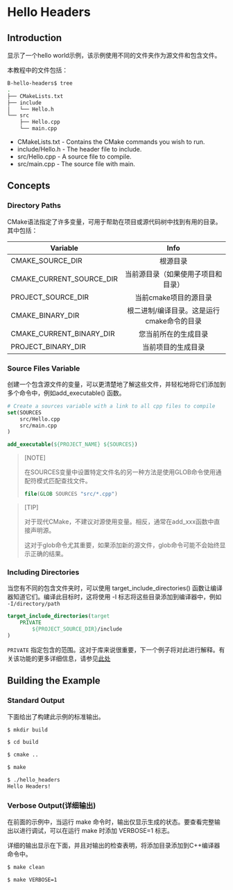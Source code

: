 # Hello Headers

## Introduction

显示了一个hello world示例，该示例使用不同的文件夹作为源文件和包含文件。

本教程中的文件包括：

```bash
B-hello-headers$ tree
.
├── CMakeLists.txt
├── include
│   └── Hello.h
└── src
    ├── Hello.cpp
    └── main.cpp
```

  * CMakeLists.txt - Contains the CMake commands you wish to run.
  * include/Hello.h - The header file to include.
  * src/Hello.cpp - A source file to compile.
  * src/main.cpp - The source file with main.


## Concepts

### Directory Paths

CMake语法指定了许多变量，可用于帮助在项目或源代码树中找到有用的目录。其中包括：

| Variable                 |                    Info                    |
| ------------------------ | :----------------------------------------: |
| CMAKE_SOURCE_DIR         |                  根源目录                  |
| CMAKE_CURRENT_SOURCE_DIR |     当前源目录（如果使用子项目和目录）     |
| PROJECT_SOURCE_DIR       |           当前cmake项目的源目录            |
| CMAKE_BINARY_DIR         | 根二进制/编译目录。这是运行cmake命令的目录 |
| CMAKE_CURRENT_BINARY_DIR |            您当前所在的生成目录            |
| PROJECT_BINARY_DIR       |             当前项目的生成目录             |

### Source Files Variable

创建一个包含源文件的变量，可以更清楚地了解这些文件，并轻松地将它们添加到多个命令中，例如add_executable() 函数。

```cmake
# Create a sources variable with a link to all cpp files to compile
set(SOURCES
    src/Hello.cpp
    src/main.cpp
)

add_executable(${PROJECT_NAME} ${SOURCES})
```

> [NOTE]
>
> 在SOURCES变量中设置特定文件名的另一种方法是使用GLOB命令使用通配符模式匹配查找文件。
>
> ```cmake
> file(GLOB SOURCES "src/*.cpp")
> ```
>

> [TIP]
>
> 对于现代CMake，不建议对源使用变量。相反，通常在add_xxx函数中直接声明源。
>
> 这对于glob命令尤其重要，如果添加新的源文件，glob命令可能不会始终显示正确的结果。

### Including Directories

当您有不同的包含文件夹时，可以使用 target_include_directories() 函数让编译器知道它们。编译此目标时，这将使用 -I 标志将这些目录添加到编译器中，例如 `-I/directory/path`

```cmake
target_include_directories(target
    PRIVATE
        ${PROJECT_SOURCE_DIR}/include
)
```

`PRIVATE` 指定包含的范围。这对于库来说很重要，下一个例子将对此进行解释。有关该功能的更多详细信息，请参见[此处](https://cmake.org/cmake/help/v3.0/command/target_include_directories.html)

## Building the Example

### Standard Output

下面给出了构建此示例的标准输出。

```bash
$ mkdir build

$ cd build

$ cmake ..

$ make

$ ./hello_headers
Hello Headers!
```


### Verbose Output(详细输出)

在前面的示例中，当运行 make 命令时，输出仅显示生成的状态。要查看完整输出以进行调试，可以在运行 make 时添加 VERBOSE=1 标志。

详细的输出显示在下面，并且对输出的检查表明，将添加目录添加到C++编译器命令中。

```bash
$ make clean

$ make VERBOSE=1
```